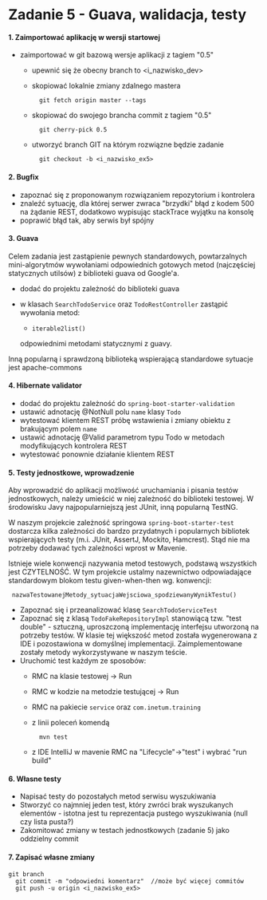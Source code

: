 Zadanie 5 - Guava, walidacja, testy
=========================


#### 1. Zaimportować aplikację w wersji startowej


- zaimportować w git bazową wersje aplikacji z tagiem "0.5"
  - upewnić się że obecny branch to <i_nazwisko_dev>
  - skopiować lokalnie zmiany zdalnego mastera

          git fetch origin master --tags
  - skopiować do swojego brancha commit z tagiem "0.5"

          git cherry-pick 0.5

  - utworzyć branch GIT na którym rozwiązne będzie zadanie

          git checkout -b <i_nazwisko_ex5>


#### 2. Bugfix

- zapoznać się z proponowanym rozwiązaniem repozytorium i kontrolera
- znaleźć sytuację, dla której serwer zwraca "brzydki" błąd z kodem 500 na żądanie REST, 
dodatkowo wypisując stackTrace wyjątku na konsolę
- poprawić błąd tak, aby serwis był spójny
      
#### 3. Guava
Celem zadania jest zastąpienie pewnych standardowych, powtarzalnych mini-algorytmów wywołaniami 
odpowiednich gotowych metod (najczęściej statycznych utilsów) z biblioteki guava od Google'a.

- dodać do projektu zależność do biblioteki guava 
- w klasach `SearchTodoService` oraz `TodoRestController` zastąpić wywołania metod:
     - `iterable2list()`

     odpowiednimi metodami statycznymi z guavy.
     
Inną popularną i sprawdzoną biblioteką wspierającą standardowe sytuacje jest apache-commons     

#### 4. Hibernate validator

- dodać do projektu zależność do `spring-boot-starter-validation`
- ustawić adnotację @NotNull polu `name` klasy `Todo` 
- wytestować klientem REST próbę wstawienia i zmiany obiektu z brakującym polem `name`
- ustawić adnotację @Valid parametrom typu Todo w metodach modyfikujących kontrolera REST
- wytestować ponownie działanie klientem REST

#### 5. Testy jednostkowe, wprowadzenie

Aby wprowadzić do aplikacji możliwość uruchamiania i pisania testów jednostkowych, należy
umieścić w niej zależność do biblioteki testowej. W środowisku Javy najpopularniejszą jest JUnit, 
inną popularną TestNG.

W naszym projekcie zależność springowa `spring-boot-starter-test` dostarcza kilka zależności 
do bardzo przydatnych i popularnych bibliotek wspierających testy (m.i. JUnit, AssertJ, Mockito, Hamcrest). 
Stąd nie ma potrzeby dodawać tych zależności wprost w Mavenie.

Istnieje wiele konwencji nazywania metod testowych, podstawą wszystkich jest CZYTELNOŚĆ. W tym 
projekcie ustalmy nazewnictwo odpowiadające standardowym blokom testu given-when-then 
wg. konwencji:

     nazwaTestowanejMetody_sytuacjaWejsciowa_spodziewanyWynikTestu()
     
- Zapoznać się i przeanalizować klasę `SearchTodoServiceTest`
- Zapoznać się z klasą `TodoFakeRepositoryImpl` stanowiącą tzw. "test double" - sztuczną, uproszczoną implementację
interfejsu utworzoną na potrzeby testów. W klasie tej większość metod została wygenerowana z IDE i pozostawiona w domyślnej implementacji.
Zaimplementowane zostały metody wykorzystywane w naszym teście.
- Uruchomić test każdym ze sposobów:
     - RMC na klasie testowej -> Run   
     - RMC w kodzie na metodzie testującej -> Run  
     - RMC na pakiecie `service` oraz `com.inetum.training`
     - z linii poleceń komendą
  
             mvn test
        
     - z IDE IntelliJ w mavenie RMC na "Lifecycle"->"test" i wybrać "run build"  
  
#### 6. Własne testy
- Napisać testy do pozostałych metod serwisu wyszukiwania
- Stworzyć co najmniej jeden test, który zwróci brak wyszukanych elementów - istotna jest tu reprezentacja 
 pustego wyszukiwania (null czy lista pusta?)
- Zakomitować zmiany w testach jednostkowych (zadanie 5) jako oddzielny commit   
   
#### 7. Zapisać własne zmiany   

    git branch
      git commit -m "odpowiedni komentarz"  //może być więcej commitów
      git push -u origin <i_nazwisko_ex5>